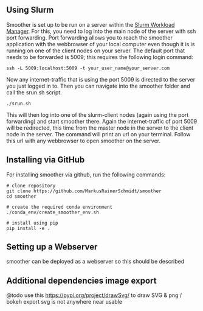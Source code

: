## Using Slurm

Smoother is set up to be run on a server within the [Slurm Workload Manager](https://slurm.schedmd.com/overview.html "Go to the Slurm Webpage").
For this, you need to log into the main node of the server with ssh port forwarding.
Port forwarding allows you to reach the smoother application with the webbrowser of your local computer even though it is is running on one of the client nodes on your server.
The default port that needs to be forwarded is 5009; this requires the following login command:

    ssh -L 5009:localhost:5009 -t your_user_name@your_server.com

Now any internet-traffic that is using the port 5009 is directed to the server you just logged in to. 
Then you can navigate into the smoother folder and call the srun.sh script.

    ./srun.sh

This will then log into one of the slurm-client nodes (again using the port forwarding) and start smoother there.
Again the internet-traffic of port 5009 will be redirected, this time from the master node in the server to the client node in the server.
The command will print an url on your terminal.
Follow this url with any webbrowser to open smoother on the server.


## Installing via GitHub

For installing smoother via github, run the following commands:

    # clone repository
    git clone https://github.com/MarkusRainerSchmidt/smoother
    cd smoother

    # create the required conda environment
    ./conda_env/create_smoother_env.sh

    # install using pip
    pip install -e .


## Setting up a Webserver

smoother can be deployed as a webserver so this should be described

## Additional dependencies image export

@todo use this https://pypi.org/project/drawSvg/ to draw SVG & png / bokeh export svg is not anywhere near usable

